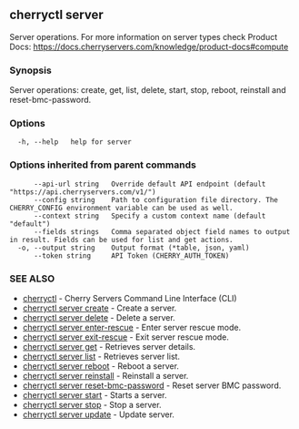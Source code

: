 ## cherryctl server

Server operations. For more information on server types check Product Docs: https://docs.cherryservers.com/knowledge/product-docs#compute

### Synopsis

Server operations: create, get, list, delete, start, stop, reboot, reinstall and reset-bmc-password.

### Options

```
  -h, --help   help for server
```

### Options inherited from parent commands

```
      --api-url string   Override default API endpoint (default "https://api.cherryservers.com/v1/")
      --config string    Path to configuration file directory. The CHERRY_CONFIG environment variable can be used as well.
      --context string   Specify a custom context name (default "default")
      --fields strings   Comma separated object field names to output in result. Fields can be used for list and get actions.
  -o, --output string    Output format (*table, json, yaml)
      --token string     API Token (CHERRY_AUTH_TOKEN)
```

### SEE ALSO

* [cherryctl](cherryctl.md)	 - Cherry Servers Command Line Interface (CLI)
* [cherryctl server create](cherryctl_server_create.md)	 - Create a server.
* [cherryctl server delete](cherryctl_server_delete.md)	 - Delete a server.
* [cherryctl server enter-rescue](cherryctl_server_enter-rescue.md)	 - Enter server rescue mode.
* [cherryctl server exit-rescue](cherryctl_server_exit-rescue.md)	 - Exit server rescue mode.
* [cherryctl server get](cherryctl_server_get.md)	 - Retrieves server details.
* [cherryctl server list](cherryctl_server_list.md)	 - Retrieves server list.
* [cherryctl server reboot](cherryctl_server_reboot.md)	 - Reboot a server.
* [cherryctl server reinstall](cherryctl_server_reinstall.md)	 - Reinstall a server.
* [cherryctl server reset-bmc-password](cherryctl_server_reset-bmc-password.md)	 - Reset server BMC password.
* [cherryctl server start](cherryctl_server_start.md)	 - Starts a server.
* [cherryctl server stop](cherryctl_server_stop.md)	 - Stop a server.
* [cherryctl server update](cherryctl_server_update.md)	 - Update server.

